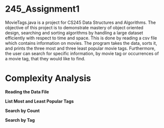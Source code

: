 # 245_Assignment1
MovieTags.java is a project for CS245 Data Structures and Algorithms. The objective of this project is to demonstrate mastery of object oriented design, searching and sorting algorithms by handling a large dataset efficiently with respect to time and space. This is done by reading a csv file which contains information on movies. The program takes the data, sorts it, and prints the three most and three least popular movie tags. Furthermore, the user can search for specific information, by movie tag or occurrences of a movie tag, that they would like to find. 

# Complexity Analysis

**Reading the Data File**

**List Most and Least Popular Tags**

**Search by Count**

**Search by Tag**
